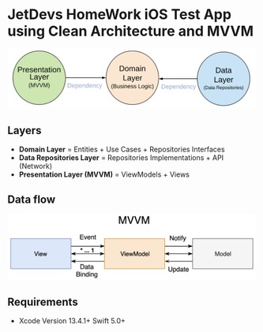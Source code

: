 
# JetDevs HomeWork iOS Test App using Clean Architecture and MVVM


![Alt text](images/CleanArchitectureDependencies.png?raw=true "Clean Architecture Layers")

## Layers
* **Domain Layer** = Entities + Use Cases + Repositories Interfaces
* **Data Repositories Layer** = Repositories Implementations + API (Network)
* **Presentation Layer (MVVM)** = ViewModels + Views

## Data flow
![Alt text](images/mvvm.png?raw=true "Clean Architecture Layers")

## Requirements
* Xcode Version 13.4.1+  Swift 5.0+
